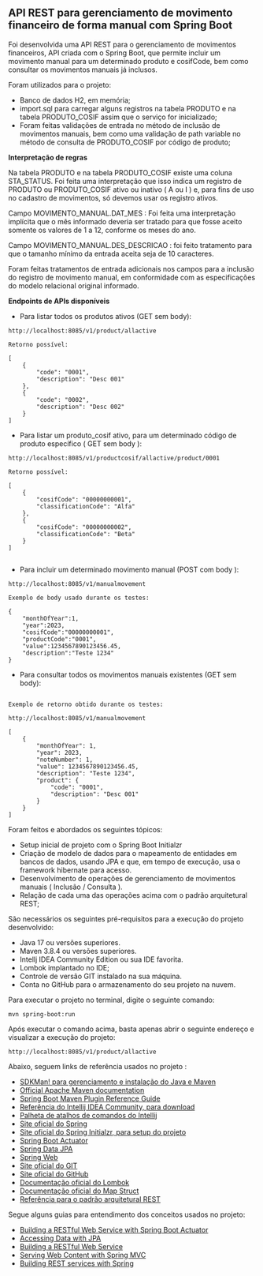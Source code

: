 <h2>API REST para gerenciamento de movimento financeiro de forma manual com Spring Boot</h2>

Foi desenvolvida uma API REST para o gerenciamento de movimentos financeiros, API criada com o Spring Boot, que permite incluir um movimento manual para um determinado produto e cosifCode, bem como consultar os movimentos manuais já inclusos.

Foram utilizados para o projeto:

* Banco de dados H2, em memória;
* import.sql para carregar alguns registros na tabela PRODUTO e na tabela PRODUTO_COSIF assim que 
 o serviço for inicializado;
* Foram feitas validações de entrada no método de inclusão de movimentos manuais, bem como uma
 validação de path variable no método de consulta de PRODUTO_COSIF por código de produto; 

**Interpretação de regras**

Na tabela PRODUTO e na tabela PRODUTO_COSIF existe uma coluna STA_STATUS.
Foi feita uma interpretação que isso indica um registro de PRODUTO ou PRODUTO_COSIF ativo ou inativo ( A ou I ) e, para fins de uso no cadastro de movimentos, só devemos usar os registro ativos.

Campo MOVIMENTO_MANUAL.DAT_MES : Foi feita uma interpretação implícita que o mês informado deveria ser tratado para que fosse aceito somente os valores de 1 a 12, conforme os meses do ano.
 
Campo MOVIMENTO_MANUAL.DES_DESCRICAO : foi feito tratamento para que o tamanho mínimo da entrada aceita seja de 10 caracteres.

Foram feitas tratamentos de entrada adicionais nos campos para a inclusão do registro de movimento manual, em conformidade com as especificações do modelo relacional original informado.  

**Endpoints de APIs disponíveis**

- Para listar todos os produtos ativos (GET sem body):

```
http://localhost:8085/v1/product/allactive

Retorno possível:

[
    {
        "code": "0001",
        "description": "Desc 001"
    },
    {
        "code": "0002",
        "description": "Desc 002"
    }
]

```

- Para listar um produto_cosif ativo, para um determinado código de produto específico ( GET sem body ):

```
http://localhost:8085/v1/productcosif/allactive/product/0001

Retorno possível:

[
    {
        "cosifCode": "00000000001",
        "classificationCode": "Alfa"
    },
    {
        "cosifCode": "00000000002",
        "classificationCode": "Beta"
    }
]


```

- Para incluir um determinado movimento manual (POST com body ): 

```
http://localhost:8085/v1/manualmovement

Exemplo de body usado durante os testes:

{
    "monthOfYear":1,
    "year":2023,
    "cosifCode":"00000000001",
    "productCode":"0001",
    "value":1234567890123456.45,
    "description":"Teste 1234"
}

```

- Para consultar todos os movimentos manuais existentes (GET sem body):

```

Exemplo de retorno obtido durante os testes:

http://localhost:8085/v1/manualmovement

[
    {
        "monthOfYear": 1,
        "year": 2023,
        "noteNumber": 1,
        "value": 1234567890123456.45,
        "description": "Teste 1234",
        "product": {
            "code": "0001",
            "description": "Desc 001"
        }
    }
]

```

Foram feitos e abordados os seguintes tópicos:

* Setup inicial de projeto com o Spring Boot Initialzr
* Criação de modelo de dados para o mapeamento de entidades em bancos de dados, usando JPA e 
 que, em tempo de execução, usa o framework hibernate para acesso.
* Desenvolvimento de operações de gerenciamento de movimentos manuais ( Inclusão / Consulta ).
* Relação de cada uma das operações acima com o padrão arquitetural REST;

São necessários os seguintes pré-requisitos para a execução do projeto desenvolvido:

* Java 17 ou versões superiores.
* Maven 3.8.4 ou versões superiores.
* Intellj IDEA Community Edition ou sua IDE favorita.
* Lombok implantado no IDE;
* Controle de versão GIT instalado na sua máquina.
* Conta no GitHub para o armazenamento do seu projeto na nuvem.

Para executar o projeto no terminal, digite o seguinte comando:

```shell script
mvn spring-boot:run 
```

Após executar o comando acima, basta apenas abrir o seguinte endereço e visualizar a execução do projeto:

```
http://localhost:8085/v1/product/allactive
```

Abaixo, seguem links de referência usados no projeto :

* [SDKMan! para gerenciamento e instalação do Java e Maven](https://sdkman.io/)
* [Official Apache Maven documentation](https://maven.apache.org/guides/index.html)
* [Spring Boot Maven Plugin Reference Guide](https://docs.spring.io/spring-boot/docs/2.7.2/maven-plugin/reference/html/)
* [Referência do Intellij IDEA Community, para download](https://www.jetbrains.com/idea/download)
* [Palheta de atalhos de comandos do Intellij](https://resources.jetbrains.com/storage/products/intellij-idea/docs/IntelliJIDEA_ReferenceCard.pdf)
* [Site oficial do Spring](https://spring.io/)
* [Site oficial do Spring Initialzr, para setup do projeto](https://start.spring.io/)
* [Spring Boot Actuator](https://docs.spring.io/spring-boot/docs/2.7.2/reference/htmlsingle/#actuator)
* [Spring Data JPA](https://docs.spring.io/spring-boot/docs/2.7.2/reference/htmlsingle/#data.sql.jpa-and-spring-data)
* [Spring Web](https://docs.spring.io/spring-boot/docs/2.7.2/reference/htmlsingle/#web)
* [Site oficial do GIT](https://git-scm.com/)
* [Site oficial do GitHub](http://github.com/)
* [Documentação oficial do Lombok](https://projectlombok.org/)
* [Documentação oficial do Map Struct](https://mapstruct.org/)
* [Referência para o padrão arquitetural REST](https://restfulapi.net/)

Segue alguns guias para entendimento dos conceitos usados no projeto:

* [Building a RESTful Web Service with Spring Boot Actuator](https://spring.io/guides/gs/actuator-service/)
* [Accessing Data with JPA](https://spring.io/guides/gs/accessing-data-jpa/)
* [Building a RESTful Web Service](https://spring.io/guides/gs/rest-service/)
* [Serving Web Content with Spring MVC](https://spring.io/guides/gs/serving-web-content/)
* [Building REST services with Spring](https://spring.io/guides/tutorials/rest/)



